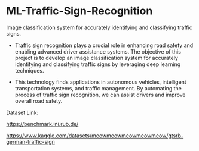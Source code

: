 # ML-Traffic-Sign-Recognition
Image classification system for accurately identifying and classifying traffic signs.

 - Traffic sign recognition plays a crucial role in enhancing road safety and enabling advanced driver assistance systems. 
The objective of this project is to develop an image classification system for accurately identifying and classifying traffic signs by leveraging deep learning techniques. 

 - This technology finds applications in autonomous vehicles, intelligent transportation systems, and traffic management. By automating the process of traffic sign recognition, we can assist drivers and improve overall road safety.

Dataset Link: 

https://benchmark.ini.rub.de/

https://www.kaggle.com/datasets/meowmeowmeowmeowmeow/gtsrb-german-traffic-sign
